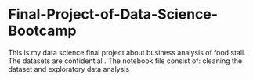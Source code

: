 # Final-Project-of-Data-Science-Bootcamp
This is my data science final project about business analysis of food stall. The datasets are confidential . The notebook file consist of: cleaning the dataset and exploratory data analysis
